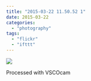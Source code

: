 ```yaml
---
title: "2015-03-22 11.50.52 1"
date: 2015-03-22
categories: 
  - "photography"
tags: 
  - "flickr"
  - "ifttt"
---
```


![](https://farm9.staticflickr.com/8718/16276764774_4ecba86d8c_b.jpg)  

Processed with VSCOcam

